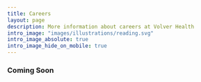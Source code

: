 ```yaml
---
title: Careers
layout: page
description: More information about careers at Volver Health
intro_image: "images/illustrations/reading.svg"
intro_image_absolute: true
intro_image_hide_on_mobile: true
---
```


### Coming Soon